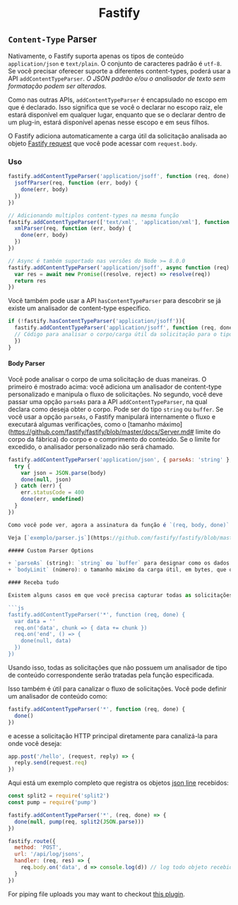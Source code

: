 <h1 align="center">Fastify</h1>

## `Content-Type` Parser
Nativamente, o Fastify suporta apenas os tipos de conteúdo `application/json` e `text/plain`. O conjunto de caracteres padrão é `utf-8`. Se você precisar oferecer suporte a diferentes content-types, poderá usar a API `addContentTypeParser`. *O JSON padrão e/ou o analisador de texto sem formatação podem ser alterados.*

Como nas outras APIs, `addContentTypeParser` é encapsulado no escopo em que é declarado. Isso significa que se você o declarar no escopo raiz, ele estará disponível em qualquer lugar, enquanto que se o declarar dentro de um plug-in, estará disponível apenas nesse escopo e em seus filhos.

O Fastify adiciona automaticamente a carga útil da solicitação analisada ao objeto [Fastify request](https://github.com/fastify/fastify/blob/master/docs/Request.md) que você pode acessar com `request.body`.

### Uso
```js
fastify.addContentTypeParser('application/jsoff', function (req, done) {
  jsoffParser(req, function (err, body) {
    done(err, body)
  })
})

// Adicionando multiplos content-types na mesma função
fastify.addContentTypeParser(['text/xml', 'application/xml'], function (req, done) {
  xmlParser(req, function (err, body) {
    done(err, body)
  })
})

// Async é também suportado nas versões do Node >= 8.0.0
fastify.addContentTypeParser('application/jsoff', async function (req) {
  var res = await new Promise((resolve, reject) => resolve(req))
  return res
})
```

Você também pode usar a API `hasContentTypeParser` para descobrir se já existe um analisador de content-type específico.

```js
if (!fastify.hasContentTypeParser('application/jsoff')){
  fastify.addContentTypeParser('application/jsoff', function (req, done) {
  // Código para analisar o corpo/carga útil da solicitação para o tipo de conteúdo especificado
  })
}
```

#### Body Parser
Você pode analisar o corpo de uma solicitação de duas maneiras. O primeiro é mostrado acima: você adiciona um analisador de content-type personalizado e manipula o fluxo de solicitações. No segundo, você deve passar uma opção `parseAs` para a API `addContentTypeParser`, na qual declara como deseja obter o corpo. Pode ser do tipo `string` ou `buffer`. Se você usar a opção `parseAs`, o Fastify manipulará internamente o fluxo e executará algumas verificações, como o [tamanho máximo](https://github.com/fastify/fastify/blob/master/docs/Server.md# limite do corpo da fábrica) do corpo e o comprimento do conteúdo. Se o limite for excedido, o analisador personalizado não será chamado.

```js
fastify.addContentTypeParser('application/json', { parseAs: 'string' }, function (req, body, done) {
  try {
    var json = JSON.parse(body)
    done(null, json)
  } catch (err) {
    err.statusCode = 400
    done(err, undefined)
  }
})

Como você pode ver, agora a assinatura da função é `(req, body, done)` em vez de `(req, done)`.

Veja [`exemplo/parser.js`](https://github.com/fastify/fastify/blob/master/examples/parser.js) para um exemplo.

##### Custom Parser Options

+ `parseAs` (string): `string` ou `buffer` para designar como os dados recebidos devem ser coletados. Padrão: `buffer`.
+ `bodyLimit` (número): o tamanho máximo da carga útil, em bytes, que o analisador personalizado aceitará. O padrão é o limite global do corpo passado para a [`Função Fastify factory`](https://github.com/fastify/fastify/blob/master/docs/Server.md#bodylimit).

#### Receba tudo

Existem alguns casos em que você precisa capturar todas as solicitações, independentemente do tipo de conteúdo. Com o Fastify, você pode apenas usar o content-type `*`.

```js
fastify.addContentTypeParser('*', function (req, done) {
  var data = ''
  req.on('data', chunk => { data += chunk })
  req.on('end', () => {
    done(null, data)
  })
})
```
Usando isso, todas as solicitações que não possuem um analisador de tipo de conteúdo correspondente serão tratadas pela função especificada.

Isso também é útil para canalizar o fluxo de solicitações. Você pode definir um analisador de conteúdo como:

```js
fastify.addContentTypeParser('*', function (req, done) {
  done()
})
```

e acesse a solicitação HTTP principal diretamente para canalizá-la para onde você deseja:

```js
app.post('/hello', (request, reply) => {
  reply.send(request.req)
})
```

Aqui está um exemplo completo que registra os objetos [json line](http://jsonlines.org/) recebidos:

```js
const split2 = require('split2')
const pump = require('pump')

fastify.addContentTypeParser('*', (req, done) => {
  done(null, pump(req, split2(JSON.parse)))
})

fastify.route({
  method: 'POST',
  url: '/api/log/jsons',
  handler: (req, res) => {
    req.body.on('data', d => console.log(d)) // log todo objeto recebido
  }
})
 ```

For piping file uploads you may want to checkout [this plugin](https://github.com/fastify/fastify-multipart).
